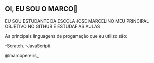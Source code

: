 ## OI, EU SOU O MARCO🤑
EU SOU ESTUDANTE DA ESCOLA JOSE MARCELINO
MEU PRINCIPAL OBJETIVO NO GITHUB É ESTUDAR AS AULAS

As principais linguagens de progamação que eu utilizo são:

-Scratch.
-JavaScripti.

@marcopereirs_
